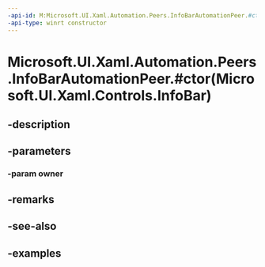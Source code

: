 ```yaml
---
-api-id: M:Microsoft.UI.Xaml.Automation.Peers.InfoBarAutomationPeer.#ctor(Microsoft.UI.Xaml.Controls.InfoBar)
-api-type: winrt constructor
---
```


# Microsoft.UI.Xaml.Automation.Peers.InfoBarAutomationPeer.#ctor(Microsoft.UI.Xaml.Controls.InfoBar)

<!--
public InfoBarAutomationPeer (Microsoft.UI.Xaml.Controls.InfoBar owner);
-->


## -description

## -parameters

### -param owner

## -remarks

## -see-also

## -examples


